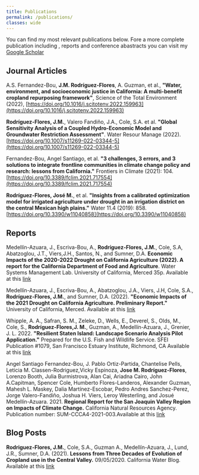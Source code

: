 ```yaml
---
title: Publications
permalink: /publications/
classes: wide
---
```

You can find my most relevant publications below. Fore a more
complete publication including , reports and conference abastracts you can visit my [Google Scholar](https://scholar.google.com/citations?user=MJpJiPsAAAAJ&hl=en)

Journal Articles
---------------------

 A.S. Fernandez-Bou, **J.M. Rodríguez-Flores**, A. Guzman, et al., **"Water, environment, and socioeconomic justice in California: A multi-benefit cropland repurposing framework"**, Science of the Total Environment (2022), [https://doi.org/10.1016/j.scitotenv.2022.159963](https://doi.org/10.1016/j.scitotenv.2022.159963)

**Rodríguez-Flores, J.M.**, Valero Fandiño, J.A., Cole, S.A. et al. **"Global Sensitivity Analysis of a Coupled Hydro-Economic Model and Groundwater Restriction Assessment"**. Water Resour Manage (2022). [https://doi.org/10.1007/s11269-022-03344-5](https://doi.org/10.1007/s11269-022-03344-5)

Fernandez-Bou, Angel Santiago, et al. **"3 challenges, 3 errors, and 3 solutions to integrate frontline communities in climate change policy and research: lessons from California."** Frontiers in Climate (2021): 104.[https://doi.org/10.3389/fclim.2021.717554](https://doi.org/10.3389/fclim.2021.717554)


**Rodríguez-Flores, José M.**, et al. **"Insights from a calibrated optimization model for irrigated agriculture under drought in an irrigation district on the central Mexican high plains."** Water 11.4 (2019): 858.[https://doi.org/10.3390/w11040858](https://doi.org/10.3390/w11040858)

Reports
---------------------

Medellín-Azuara, J., Escriva-Bou, A., **Rodríguez-Flores, J.M.**, Cole, S.A, Abatzoglou, J.T., Viers,J.H., Santos, N., and Sumner, D.A. **Economic Impacts of the 2020-2022 Drought on California Agriculture (2022). A report for the California Department of Food and Agriculture**. Water Systems Management Lab. University of California, Merced 35p. Available at this [link](http://drought.ucmerced.edu)

Medellín-Azuara, J., Escriva-Bou, A., Abatzoglou, J.A., Viers, J.H, Cole, S.A., **Rodríguez-Flores, J.M.**, and Sumner, D.A. (2022). **"Economic Impacts of the 2021 Drought on California Agriculture. Preliminary Report."** University of California, Merced. Available at this [link](https://wsm.ucmerced.edu/wp-content/uploads/2022/02/2021-Drought-Impact-Assessment_20210224.pdf)

Whipple, A. A., Safran, S. M., Zeleke, D., Wells, E., Deverel, S., Olds, M., Cole, S., **Rodríguez-Flores,J. M.**, Guzman, A., Medellín-Azuara, J., Grenier, J. L. 2022. **"Resilient Staten Island: Landscape
Scenario Analysis Pilot Application."** Prepared for the U.S. Fish and Wildlife Service. SFEI Publication #1079, San Francisco Estuary Institute, Richmond, CA Available at this [link](https://www.sfei.org/sites/default/files/biblio_files/Resilient%20Staten%20Island_SFEI_052022_highres.pdf)

Angel Santiago Fernandez-Bou, J. Pablo Ortiz-Partida, Chantelise Pells, Leticia M. Classen-Rodriguez,Vicky Espinoza, **Jose M. Rodríguez-Flores**, Lorenzo Booth, Julia Burmistrova, Alan Cai, Ariadna Cairo, John A.Capitman, Spencer Cole, Humberto Flores-Landeros, Alexander Guzman, Mahesh L. Maskey, Dalia Martínez-Escobar, Pedro Andres Sanchez-Perez, Jorge Valero-Fandiño, Joshua H. Viers, Leroy Westerling, and Josué Medellín-Azuara. 2021. **Regional Report for the San Joaquin Valley Region on Impacts of Climate Change.** California Natural Resources Agency. Publication number: SUM-CCCA4-2021-003.Available at this [link](https://www.energy.ca.gov/sites/default/files/2022-01/CA4_CCA_SJ_Region_Eng_ada.pdf)

Blog Posts
---------------------

**Rodriguez-Flores, J.M.**, Cole, S.A., Guzman A., Medellín-Azuara, J., Lund, J.R., Sumner, D.A. (2021). **Lessons from Three Decades of Evolution of Cropland use in the Central Valley.** 09/05/2020. California Water Blog. Available at this [link](https://bit.ly/3shOPG9)





